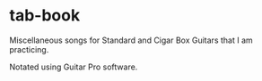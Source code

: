 # tab-book

Miscellaneous songs for Standard and Cigar Box Guitars that I am practicing.

Notated using Guitar Pro software.

